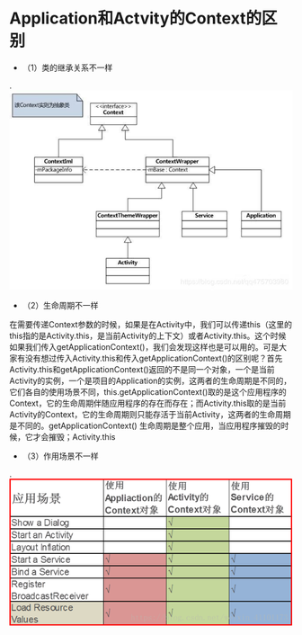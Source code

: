 # Application和Actvity的Context的区别

+ （1）类的继承关系不一样

.![类图](../res/20190531205848781.jpg) 


+ （2）生命周期不一样

 在需要传递Context参数的时候，如果是在Activity中，我们可以传递this（这里的this指的是Activity.this，是当前Activity的上下文）或者Activity.this。这个时候如果我们传入getApplicationContext()，我们会发现这样也是可以用的。可是大家有没有想过传入Activity.this和传入getApplicationContext()的区别呢？首先Activity.this和getApplicationContext()返回的不是同一个对象，一个是当前Activity的实例，一个是项目的Application的实例，这两者的生命周期是不同的，它们各自的使用场景不同，this.getApplicationContext()取的是这个应用程序的Context，它的生命周期伴随应用程序的存在而存在；而Activity.this取的是当前Activity的Context，它的生命周期则只能存活于当前Activity，这两者的生命周期是不同的。getApplicationContext() 生命周期是整个应用，当应用程序摧毁的时候，它才会摧毁；Activity.this

+ （3）作用场景不一样

.![使用场景](../res/20180410160916195.png) 